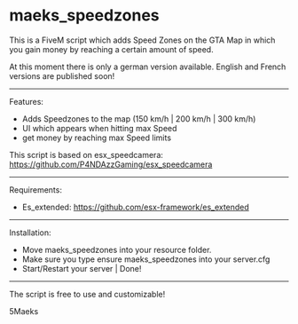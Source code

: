 # maeks_speedzones

This is a FiveM script which adds Speed Zones on the GTA  Map in which you gain money by reaching a certain amount of speed.

At this moment there is only a german version available. 
English and French versions are published soon!

-----------------------------------------------------

Features:

- Adds Speedzones to the map (150 km/h | 200 km/h | 300 km/h)
- UI which appears when hitting max Speed
- get money by reaching max Speed limits

This script is based on esx_speedcamera: https://github.com/P4NDAzzGaming/esx_speedcamera

-----------------------------------------------------

Requirements:

- Es_extended: https://github.com/esx-framework/es_extended

-----------------------------------------------------

Installation:

- Move maeks_speedzones into your resource folder.
- Make sure you type ensure maeks_speedzones into your server.cfg
- Start/Restart your server | Done!

-----------------------------------------------------

The script is free to use and customizable!

5Maeks
